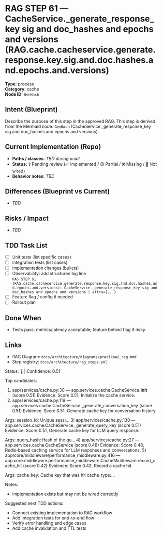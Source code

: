 # RAG STEP 61 — CacheService._generate_response_key sig and doc_hashes and epochs and versions (RAG.cache.cacheservice.generate.response.key.sig.and.doc.hashes.and.epochs.and.versions)

**Type:** process  
**Category:** cache  
**Node ID:** `GenHash`

## Intent (Blueprint)
Describe the purpose of this step in the approved RAG. This step is derived from the Mermaid node: `GenHash` (CacheService._generate_response_key sig and doc_hashes and epochs and versions).

## Current Implementation (Repo)
- **Paths / classes:** _TBD during audit_
- **Status:** ❓ Pending review (✅ Implemented / 🟡 Partial / ❌ Missing / 🔌 Not wired)
- **Behavior notes:** _TBD_

## Differences (Blueprint vs Current)
- _TBD_

## Risks / Impact
- _TBD_

## TDD Task List
- [ ] Unit tests (list specific cases)
- [ ] Integration tests (list cases)
- [ ] Implementation changes (bullets)
- [ ] Observability: add structured log line  
  `RAG STEP 61 (RAG.cache.cacheservice.generate.response.key.sig.and.doc.hashes.and.epochs.and.versions): CacheService._generate_response_key sig and doc_hashes and epochs and versions | attrs={...}`
- [ ] Feature flag / config if needed
- [ ] Rollout plan

## Done When
- Tests pass; metrics/latency acceptable; feature behind flag if risky.

## Links
- RAG Diagram: `docs/architecture/diagrams/pratikoai_rag.mmd`
- Step registry: `docs/architecture/rag_steps.yml`


<!-- AUTO-AUDIT:BEGIN -->
Status: 🔌  |  Confidence: 0.51

Top candidates:
1) app/services/cache.py:30 — app.services.cache.CacheService.__init__ (score 0.51)
   Evidence: Score 0.51, Initialize the cache service.
2) app/services/cache.py:119 — app.services.cache.CacheService._generate_conversation_key (score 0.51)
   Evidence: Score 0.51, Generate cache key for conversation history.

Args:
    session_id: Unique sessi...
3) app/services/cache.py:130 — app.services.cache.CacheService._generate_query_key (score 0.51)
   Evidence: Score 0.51, Generate cache key for LLM query response.

Args:
    query_hash: Hash of the qu...
4) app/services/cache.py:27 — app.services.cache.CacheService (score 0.48)
   Evidence: Score 0.48, Redis-based caching service for LLM responses and conversations.
5) app/core/middleware/performance_middleware.py:416 — app.core.middleware.performance_middleware.CacheMiddleware.record_cache_hit (score 0.42)
   Evidence: Score 0.42, Record a cache hit.

Args:
    cache_key: Cache key that was hit
    cache_type:...

Notes:
- Implementation exists but may not be wired correctly

Suggested next TDD actions:
- Connect existing implementation to RAG workflow
- Add integration tests for end-to-end flow
- Verify error handling and edge cases
- Add cache invalidation and TTL tests
<!-- AUTO-AUDIT:END -->